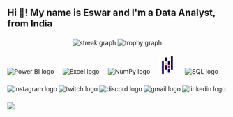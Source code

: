 <h2 align="left">Hi 👋! My name is Eswar and I'm a Data Analyst, from India</h2>

###

<div align="center">
  <img src="https://streak-stats.demolab.com?user=maurodesouza&locale=en&mode=daily&theme=dracula&hide_border=false&border_radius=5&order=3" height="150" alt="streak graph"  />
  <img src="https://github-profile-trophy.vercel.app?username=maurodesouza&theme=dracula&column=-1&row=1&margin-w=8&margin-h=8&no-bg=false&no-frame=false&order=4" height="150" alt="trophy graph"  />
</div>


###

<div align="left">
  <!-- Power BI -->
  <img src="https://img.icons8.com/color/48/000000/power-bi.png" height="40" alt="Power BI logo" />
  <img width="12" />

  <!-- Excel -->
  <img src="https://img.icons8.com/fluency/48/microsoft-excel-2019.png" height="40" alt="Excel logo" />
  <img width="12" />

  <!-- NumPy -->
  <img src="https://upload.wikimedia.org/wikipedia/commons/3/31/NumPy_logo_2020.svg" height="40" alt="NumPy logo" />
  <img width="12" />

  <!-- Pandas -->
  <img src="https://raw.githubusercontent.com/devicons/devicon/master/icons/pandas/pandas-original.svg" height="40" alt="Pandas logo" />
  <img width="12" />

  <!-- SQL (MySQL icon used as representative) -->
  <img src="https://cdn.jsdelivr.net/gh/devicons/devicon/icons/mysql/mysql-original.svg" height="40" alt="SQL logo" />
</div>



###

<div align="left">
  <img src="https://img.shields.io/static/v1?message=Instagram&logo=instagram&label=&color=E4405F&logoColor=white&labelColor=&style=for-the-badge" height="35" alt="instagram logo"  />
  <img src="https://img.shields.io/static/v1?message=Twitch&logo=twitch&label=&color=9146FF&logoColor=white&labelColor=&style=for-the-badge" height="35" alt="twitch logo"  />
  <img src="https://img.shields.io/static/v1?message=Discord&logo=discord&label=&color=7289DA&logoColor=white&labelColor=&style=for-the-badge" height="35" alt="discord logo"  />
  <img src="https://img.shields.io/static/v1?message=Gmail&logo=gmail&label=&color=D14836&logoColor=white&labelColor=&style=for-the-badge" height="35" alt="gmail logo"  />
  <img src="https://img.shields.io/static/v1?message=LinkedIn&logo=linkedin&label=&color=0077B5&logoColor=white&labelColor=&style=for-the-badge" height="35" alt="linkedin logo"  />
</div>

###

<img src="https://raw.githubusercontent.com/abhisheknaiidu/abhisheknaiidu/master/code.gif" width="400"/>


###
